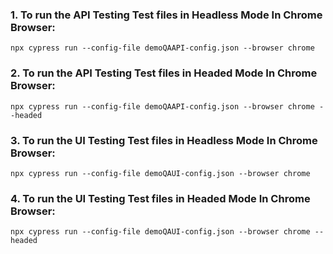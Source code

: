 ### 1. To run the API Testing Test files in Headless Mode In Chrome Browser:

`npx cypress run --config-file demoQAAPI-config.json --browser chrome`

### 2. To run the API Testing Test files in Headed Mode In Chrome Browser:

`npx cypress run --config-file demoQAAPI-config.json --browser chrome --headed`

### 3. To run the UI Testing Test files in Headless Mode In Chrome Browser:

`npx cypress run --config-file demoQAUI-config.json --browser chrome`

### 4. To run the UI Testing Test files in Headed Mode In Chrome Browser:

`npx cypress run --config-file demoQAUI-config.json --browser chrome --headed`
